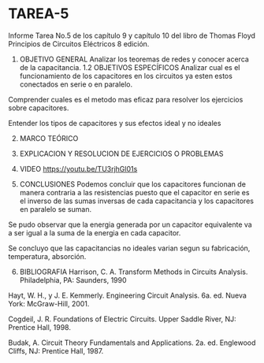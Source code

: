 # TAREA-5
Informe Tarea No.5 de los capítulo 9 y capítulo 10 del libro de Thomas Floyd Principios de Circuitos Eléctricos 8 edición.

1. OBJETIVO GENERAL
Analizar los teoremas de redes y conocer acerca de la capacitancia.
1.2 OBJETIVOS ESPECÍFICOS
Analizar cual es el funcionamiento de los capacitores en los circuitos ya esten estos conectados en serie o en paralelo.

Comprender cuales es el metodo mas eficaz para resolver los ejercicios sobre capacitores.

Entender los tipos de capacitores y sus efectos ideal y no ideales

2. MARCO TEÓRICO

3. EXPLICACION Y RESOLUCION DE EJERCICIOS O PROBLEMAS

4. VIDEO
https://youtu.be/TU3rjhGl01s

5. CONCLUSIONES
Podemos concluir que los capacitores funcionan de manera contraria a las resistencias 
puesto que el capacitor en serie es el inverso de las sumas inversas de cada capacitancia y 
los capacitores en paralelo se suman.

Se pudo observar que la energia generada por un capacitor equivalente va a ser igual a la 
suma de la energia en cada capacitor.

Se concluyo que las capacitancias no ideales varian segun su fabricación, temperatura, absorción.

6. BIBLIOGRAFIA
Harrison, C. A. Transform Methods in Circuits Analysis. Philadelphia, PA: Saunders, 1990

Hayt, W. H., y J. E. Kemmerly. Engineering Circuit Analysis. 6a. ed. Nueva York: McGraw-Hill, 2001.

Cogdeil, J. R. Foundations of Electric Circuits. Upper Saddle River, NJ: Prentice Hall, 1998.

Budak, A. Circuit Theory Fundamentals and Applications. 2a. ed. Englewood Cliffs, NJ: Prentice Hall, 1987.
